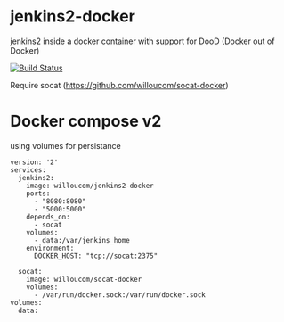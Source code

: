 # jenkins2-docker

jenkins2 inside a docker container with support for DooD (Docker out of Docker)

[![Build Status](https://travis-ci.org/willoucom/jenkins2-docker.svg?branch=master)](https://travis-ci.org/willoucom/jenkins2-docker)

Require socat (https://github.com/willoucom/socat-docker)

# Docker compose v2

using volumes for persistance
```
version: '2'
services:
  jenkins2:
    image: willoucom/jenkins2-docker
    ports:
      - "8080:8080"
      - "5000:5000"
    depends_on:
      - socat
    volumes:
      - data:/var/jenkins_home
    environment:
      DOCKER_HOST: "tcp://socat:2375"

  socat:
    image: willoucom/socat-docker
    volumes:
      - /var/run/docker.sock:/var/run/docker.sock
volumes:
  data:
```
